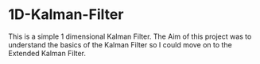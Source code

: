 # 1D-Kalman-Filter
This is a simple 1 dimensional Kalman Filter. The Aim of this project was to understand the basics of the Kalman Filter so I could move on to the Extended Kalman Filter. 
